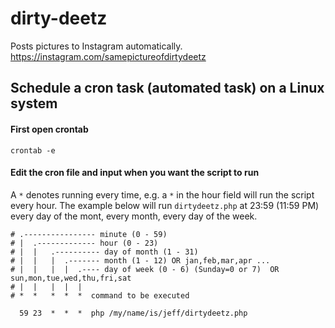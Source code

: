 # dirty-deetz
Posts pictures to Instagram automatically. https://instagram.com/samepictureofdirtydeetz

## Schedule a cron task (automated task) on a Linux system

#### First open crontab

```
crontab -e
```
#### Edit the cron file and input when you want the script to run

A `*` denotes running every time, e.g. a `*` in the hour field will run the script every hour. The example below will run `dirtydeetz.php` at 23:59 (11:59 PM) every day of the mont, every month, every day of the week.

```
# .---------------- minute (0 - 59) 
# |  .------------- hour (0 - 23)
# |  |   .---------- day of month (1 - 31)
# |  |   |  .------- month (1 - 12) OR jan,feb,mar,apr ... 
# |  |   |  |  .---- day of week (0 - 6) (Sunday=0 or 7)  OR sun,mon,tue,wed,thu,fri,sat 
# |  |   |  |  |
# *  *   *  *  *  command to be executed

  59 23  *  *  *  php /my/name/is/jeff/dirtydeetz.php
```
